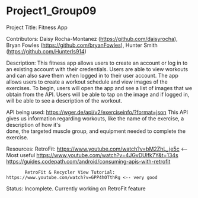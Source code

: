 # Project1_Group09
Project Title: Fitness App

Contributors: Daisy Rocha-Montanez (https://github.com/daisyrocha), Bryan Fowles (https://github.com/bryanFowles), Hunter Smith (https://github.com/Hunterls914)


Description: This fitness app allows users to create an account or log in to an existing account with their credentials.
             Users are able to view workouts and can also save them when logged in to their user account. The app allows
             users to create a workout schedule and view images of the exercises. To begin, users will open the app and see
             a list of images that we obtain from the API. Users will be able to tap on the image and if logged in, will be
             able to see a description of the workout.


API being used: https://wger.de/api/v2/exerciseinfo/?format=json
                This API gives us information regarding workouts, like the name of the exercise, a description of how it's  
                done, the targeted muscle group, and equipment needed to complete the exercise.
                

Resources: RetroFit: https://www.youtube.com/watch?v=bM2ZhL_je5c <-- Most useful
                     https://www.youtube.com/watch?v=4JGvDUlfk7Y&t=134s
                     https://guides.codepath.com/android/consuming-apis-with-retrofit
                     
           RetroFit & Recycler View Tutorial: https://www.youtube.com/watch?v=GPP4hOTthRg <-- very good          


Status: Incomplete. Currently working on RetroFit feature
